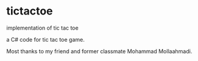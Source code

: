# tictactoe
implementation of tic tac toe

a C# code for tic tac toe game.

Most thanks to my friend and former classmate Mohammad Mollaahmadi.
